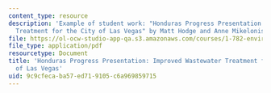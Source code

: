 ```yaml
---
content_type: resource
description: 'Example of student work: "Honduras Progress Presentation: Improved Wastewater
  Treatment for the City of Las Vegas" by Matt Hodge and Anne Mikelonis.'
file: https://ol-ocw-studio-app-qa.s3.amazonaws.com/courses/1-782-environmental-engineering-masters-of-engineering-project-fall-2007-spring-2008/9c9cfecaba57ed719105c6a969859715_fall_honduras.pdf
file_type: application/pdf
resourcetype: Document
title: 'Honduras Progress Presentation: Improved Wastewater Treatment for the City
  of Las Vegas'
uid: 9c9cfeca-ba57-ed71-9105-c6a969859715
---
```

